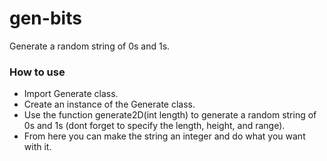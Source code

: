 # gen-bits
Generate a random string of 0s and 1s.

### How to use
- Import Generate class.
- Create an instance of the Generate class.
- Use the function generate2D(int length) to generate a random string of 0s and 1s (dont forget to specify the length, height, and range).
- From here you can make the string an integer and do what you want with it.
